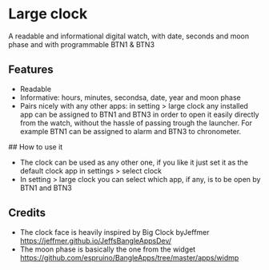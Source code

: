 # Large clock

A readable and informational digital watch, with date, seconds and moon phase and with programmable BTN1 & BTN3

## Features

- Readable
- Informative: hours, minutes, secondsa, date, year and moon phase
- Pairs nicely with any other apps: in setting > large clock any installed app can be assigned to BTN1 and BTN3 in order to open it easily directly from the watch, without the hassle of passing trough the launcher. For example BTN1 can be assigned to alarm and BTN3 to chronometer.

## How to use it

- The clock can be used as any other one, if you like it just set it as the default clock app in settings > select clock
- In setting > large clock you can select which app, if any, is to be open by BTN1 and BTN3

## Credits

- The clock face is heavily inspired by Big Clock byJeffmer https://jeffmer.github.io/JeffsBangleAppsDev/
- The moon phase is basically the one from the widget https://github.com/espruino/BangleApps/tree/master/apps/widmp
